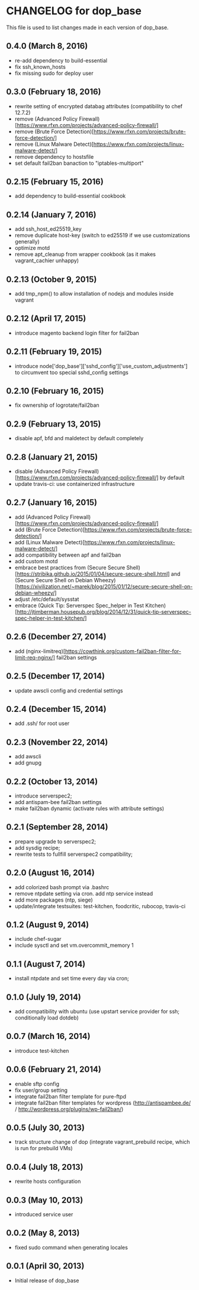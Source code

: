 # CHANGELOG for dop_base

This file is used to list changes made in each version of dop_base.

## 0.4.0 (March 8, 2016)

* re-add dependency to build-essential
* fix ssh_known_hosts
* fix missing sudo for deploy user

## 0.3.0 (February 18, 2016)

* rewrite setting of encrypted databag attributes (compatibility to chef 12.7.2)
* remove (Advanced Policy Firewall)[https://www.rfxn.com/projects/advanced-policy-firewall/]
* remove (Brute Force Detection)[https://www.rfxn.com/projects/brute-force-detection/]
* remove (Linux Malware Detect)[https://www.rfxn.com/projects/linux-malware-detect/]
* remove dependency to hostsfile
* set default fail2ban banaction to "iptables-multiport"

## 0.2.15 (February 15, 2016)

* add dependency to build-essential cookbook

## 0.2.14 (January 7, 2016)

* add ssh_host_ed25519_key
* remove duplicate host-key (switch to ed25519 if we use customizations generally)
* optimize motd
* remove apt_cleanup from wrapper cookbook (as it makes vagrant_cachier unhappy)

## 0.2.13 (October 9, 2015)

* add tmp_npm() to allow installation of nodejs and modules inside vagrant

## 0.2.12 (April 17, 2015)

* introduce magento backend login filter for fail2ban

## 0.2.11 (February 19, 2015)

* introduce node['dop_base']['sshd_config']['use_custom_adjustments'] to circumvent too special sshd_config settings

## 0.2.10 (February 16, 2015)

* fix ownership of logrotate/fail2ban

## 0.2.9 (February 13, 2015)

* disable apf, bfd and maldetect by default completely

## 0.2.8 (January 21, 2015)

* disable (Advanced Policy Firewall)[https://www.rfxn.com/projects/advanced-policy-firewall/] by default
* update travis-ci: use containerized infrastructure

## 0.2.7 (January 16, 2015)

* add (Advanced Policy Firewall)[https://www.rfxn.com/projects/advanced-policy-firewall/]
* add (Brute Force Detection)[https://www.rfxn.com/projects/brute-force-detection/]
* add (Linux Malware Detect)[https://www.rfxn.com/projects/linux-malware-detect/]
* add compatibility between apf and fail2ban
* add custom motd
* embrace best practices from (Secure Secure Shell)[https://stribika.github.io/2015/01/04/secure-secure-shell.html] and (Secure Secure Shell on Debian Wheezy)[https://xivilization.net/~marek/blog/2015/01/12/secure-secure-shell-on-debian-wheezy/]
* adjust /etc/default/sysstat
* embrace (Quick Tip: Serverspec Spec_helper in Test Kitchen)[http://jtimberman.housepub.org/blog/2014/12/31/quick-tip-serverspec-spec-helper-in-test-kitchen/]

## 0.2.6 (December 27, 2014)

* add (nginx-limitreq)[https://cowthink.org/custom-fail2ban-filter-for-limit-req-nginx/] fail2ban settings

## 0.2.5 (December 17, 2014)

* update awscli config and credential settings

## 0.2.4 (December 15, 2014)

* add .ssh/ for root user

## 0.2.3 (November 22, 2014)

* add awscli
* add gnupg

## 0.2.2 (October 13, 2014)

* introduce serverspec2;
* add antispam-bee fail2ban settings
* make fail2ban dynamic (activate rules with attribute settings)

## 0.2.1 (September 28, 2014)

* prepare upgrade to serverspec2;
* add sysdig recipe;
* rewrite tests to fullfill serverspec2 compatibility;

## 0.2.0 (August 16, 2014)

* add colorized bash prompt via .bashrc
* remove ntpdate setting via cron. add ntp service instead
* add more packages (ntp, siege)
* update/integrate testsuites: test-kitchen, foodcritic, rubocop, travis-ci

## 0.1.2 (August 9, 2014)

* include chef-sugar
* include sysctl and set vm.overcommit_memory 1

## 0.1.1 (August 7, 2014)

* install ntpdate and set time every day via cron;

## 0.1.0 (July 19, 2014)

* add compatibility with ubuntu (use upstart service provider for ssh; conditionally load dotdeb)

## 0.0.7 (March 16, 2014)

* introduce test-kitchen

## 0.0.6 (February 21, 2014)

* enable sftp config
* fix user/group setting
* integrate fail2ban filter template for pure-ftpd
* integrate fail2ban filter templates for wordpress (http://antispambee.de/ / http://wordpress.org/plugins/wp-fail2ban/)

## 0.0.5 (July 30, 2013)

* track structure change of dop (integrate vagrant_prebuild recipe, which is run for prebuild VMs)

## 0.0.4 (July 18, 2013)

* rewrite hosts configuration

## 0.0.3 (May 10, 2013)

* introduced service user

## 0.0.2 (May 8, 2013)

* fixed sudo command when generating locales

## 0.0.1 (April 30, 2013)

* Initial release of dop_base